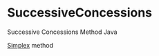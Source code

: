 # SuccessiveConcessions
Successive Concessions Method Java

[Simplex](https://github.com/Developonz/SimplexMethod) method
